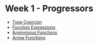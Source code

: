 # Week 1 - Progressors

- [Type Coercion](./1-type-coercion/README.md)
- [Function Expressions](./2-function-expressions/README.md)
- [Anonymous Functions](./3-anonymous-functions/README.md)
- [Arrow Functions](./4-arrow-functions/README.md)